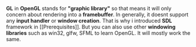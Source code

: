 **GL** in **OpenGL** stands for **"graphic library"** so that means it will only concern about rendering into a **framebuffer**. In generally, it doesnt support any **input handler** or **window creation**. That is why i introduced **SDL** framework in [[Prerequisites]]. But you can also use other **windowing libraries** such as win32, glfw, SFML to learn OpenGL. It will mostly work the same.